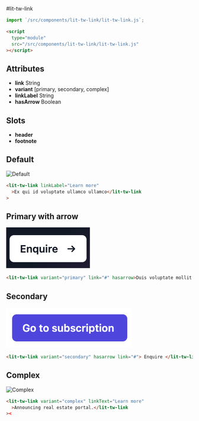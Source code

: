 #lit-tw-link

```javascript
import `/src/components/lit-tw-link/lit-tw-link.js`;
```

```html
<script
  type="module"
  src="/src/components/lit-tw-link/lit-tw-link.js"
></script>
```

## Attributes

- **link** String
- **variant** [primary, secondary, complex]
- **linkLabel** String
- **hasArrow** Boolean

## Slots

- **header**
- **footnote**

## Default

![Default](./example_default.png)

```html
<lit-tw-link linkLabel="Learn more"
  >Ex qui id voluptate ullamco ullamco</lit-tw-link
>
```

## Primary with arrow

![Primary](./example_primary.png)

````html
<lit-tw-link variant="primary" link="#" hasarrow>Duis voluptate mollit deserunt Lorem.</lit-tw-link>
````

## Secondary


![Secondary](./example_secondary.png)

```html
<lit-tw-link variant="secondary" hasarrow link="#"> Enquire </lit-tw-link>
````

## Complex

![Complex](./example_complex.png)

```html
<lit-tw-link variant="complex" linkText="Learn more"
  >Announcing real estate portal.</lit-tw-link
><
````
